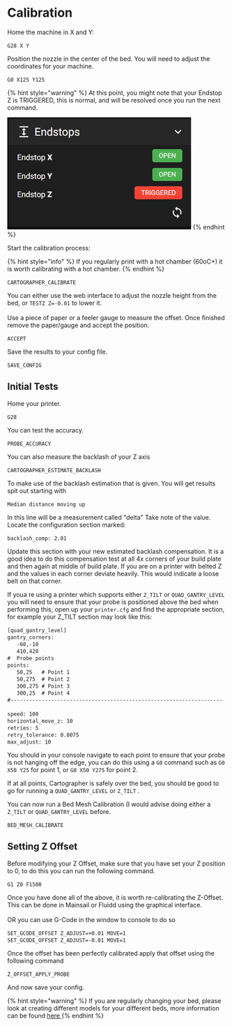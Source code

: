 # Calibration

Home the machine in X and Y:

```
G28 X Y
```

Position the nozzle in the center of the bed. You will need to adjust the coordinates for your machine.

```
G0 X125 Y125
```

{% hint style="warning" %}
At this point,  you might note that your Endstop Z is TRIGGERED, this is normal, and will be resolved once you run the next command.

![](<../../.gitbook/assets/image (6) (1) (1).png>)
{% endhint %}

Start the calibration process:

{% hint style="info" %}
If you regularly print with a hot chamber (60oC+) it is worth calibrating with a hot chamber.
{% endhint %}

```
CARTOGRAPHER_CALIBRATE
```

You can either use the web interface to adjust the nozzle height from the bed, or `TESTZ Z=-0.01` to lower it. \
\
Use a piece of paper  or a feeler gauge to measure the offset. Once finished remove the paper/gauge and accept the position.

```
ACCEPT
```

Save the results to your config file.

```
SAVE_CONFIG
```

## Initial Tests

Home your printer.&#x20;

```
G28
```

You can test the accuracy.

```
PROBE_ACCURACY
```

You can also measure the backlash of your Z axis

```
CARTOGRAPHER_ESTIMATE_BACKLASH
```

To make use of the backlash estimation that is given. You will get results spit out starting with &#x20;

```
Median distance moving up
```

In this line will be a measurement called "delta" Take note of the value. Locate the configuration section marked:

```
backlash_comp: 2.01
```

Update this section with your new estimated backlash compensation. It is a good idea to do this compensation test at all 4x corners of your build plate and then again at middle of build plate. If you are on a printer with belted Z and the values in each corner deviate heavily. This would indicate a loose belt on that corner.&#x20;

If youa re using a printer which supports either `Z_TILT` or `QUAD_GANTRY_LEVEL` you will need to ensure that your probe is positioned above the bed when performing this, open up your `printer.cfg` and find the appropriate section, for example your Z\_TILT section may look like this:



<pre class="language-yaml"><code class="lang-yaml">[quad_gantry_level]
gantry_corners:
   -60,-10
   410,420
#  Probe points
points:
   50,25   # Point 1
   50,275  # Point 2
   300,275 # Point 3
   300,25  # Point 4
#--------------------------------------------------------------------
<strong>
</strong>speed: 100
horizontal_move_z: 10
retries: 5
retry_tolerance: 0.0075
max_adjust: 10
</code></pre>

You should in your console navigate to each point to ensure that your probe is not hanging off the edge, you can do this using a `G0` command such as `G0 X50 Y25` for point 1, or `G0 X50 Y275` for point 2. &#x20;

If at all points, Cartographer is safely over the bed, you should be good to go for running a `QUAD_GANTRY_LEVEL` or `Z_TILT` .

You can now run a Bed Mesh Calibration (I would advise doing either a `Z_TILT` or `QUAD_GANTRY_LEVEL` before.

```
BED_MESH_CALIBRATE
```

## Setting Z Offset

Before modifying your Z Offset, make sure that you have set your Z position to 0, to do this you can run the following command.&#x20;

```
G1 Z0 F1500
```

Once you have done all of the above, it is worth re-calibrating the Z-Offset. This can be done in Mainsail or Fluidd using the graphical interface. \
\
OR you can use G-Code in the window to console to do so

```gcode
SET_GCODE_OFFSET Z_ADJUST=+0.01 MOVE=1
SET_GCODE_OFFSET Z_ADJUST=-0.01 MOVE=1
```

Once the offset has been perfectly calibrated apply that offset using the following command

```
Z_OFFSET_APPLY_PROBE
```

And now save your config.

{% hint style="warning" %}
If you are regularly changing your bed, please look at creating different models for your different beds, more information can be found [here ](../fine-tuning/cartographer-models.md)
{% endhint %}
